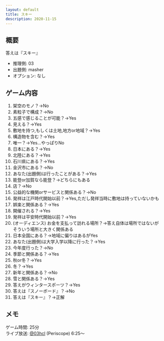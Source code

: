 ```yaml
---
layout: default
title: スキー
description: 2020-11-15
---
```


## 概要

答えは『スキー』

- 推理側: 03
- 出題側: masher
- オプション: なし

## ゲーム内容

1. 架空のモノ？→No
2. 素粒子で構成？→No
3. 五感で感じることが可能？→Yes
4. 見える？→Yes
5. 敷地を持つ,もしくは土地,地方or地域？→Yes
6. 構造物を含む？→Yes
7. 唯一？→Yes…やっぱりNo
8. 日本にある？→Yes
9. 北陸にある？→Yes
10. 石川県にある？→Yes
11. 金沢市にある？→No
12. あなた(出題側)は行ったことがある？→Yes
13. 能登or加賀なら能登？→どちらにもある
14. 店？→No
15. 公益的な機関orサービスと関係ある？→No
16. 発祥は江戸時代開始以前？→Yes,ただし発祥当時に敷地は持っていないかも
17. 娯楽と関係ある？→Yes
18. 開催される？→Yes
19. 発祥は平安時代開始以前？→Yes
20. (オーディエンス) お金を支払って訪れる場所？→答え自体は場所ではないがそういう場所と大きく関係ある
21. 日本全国にある？→地域に偏りはあるがYes
22. あなた(出題側)は大学入学以降に行った？→Yes
23. 今年度行った？→No
24. 季節と関係ある？→Yes
25. 秋or冬？→Yes
26. 冬？→Yes
27. 新年と関係ある？→No
28. 雪と関係ある？→Yes
29. 答えがウィンタースポーツ？→Yes
30. 答えは『スノーボード』？→No
31. 答えは『スキー』？→正解

## メモ

ゲーム時間: 25分  
ライブ放送: [@03hcl](https://www.periscope.tv/03hcl/1OwxWVjrgrVJQ?t=6m25s) (Periscope) 6:25～
